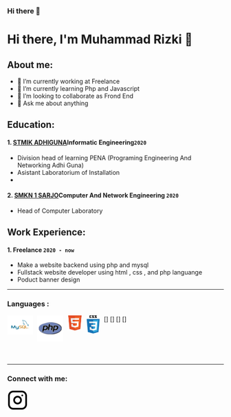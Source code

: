### Hi there 👋

# Hi there, I'm Muhammad Rizki 👋
## About me:
- 🔭 I’m currently working at Freelance
- 🌱 I’m currently learning Php and Javascript
- 👯 I’m looking to collaborate as Frond End
- 💬 Ask me about anything

## Education:

#### 1. [STMIK ADHIGUNA](https://www.stmikadhiguna.ac.id)Informatic Engineering`2020`
   - Division head of learning PENA (Programing Engineering And Networking Adhi Guna)
   - Asistant Laboratorium of Installation
   - 
 #### 2. [SMKN 1 SARJO](www.smkn1sarjo.sch.id)Computer And Network Engineering `2020`
   - Head of Computer Laboratory

## Work Experience:
#### 1. Freelance `2020 - now`
  - Make a website backend using php and mysql 
  - Fullstack website developer using html , css , and php languange
  - Poduct banner design

---

### Languages :
[<img align="left" alt="MySQL" width="60px" src="./img/mysql.png" style="padding-right:10px;" />]
[<img align="left" alt="Php" width="60px" src="./img/php.png" style="padding-right:10px;" />]
[<img align="left" alt="Html" width="35px" src="./img/html.png" style="padding-right:10px;" />]
[<img align="left" alt="Css" width="30px" src="./img/css.png" style="padding-right:10px;" />]

<br />
<br />
<br />
<br />

---
### Connect with me:


[![website](./img/instagram-light.svg)](https://instagram.com/m_rizkii28)




[webdev]: https://github.com/MRizki28/MRizki28
